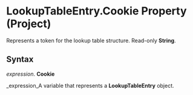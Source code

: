 
# LookupTableEntry.Cookie Property (Project)

Represents a token for the lookup table structure. Read-only  **String**.


## Syntax

 _expression_. **Cookie**

 _expression_A variable that represents a  **LookupTableEntry** object.

